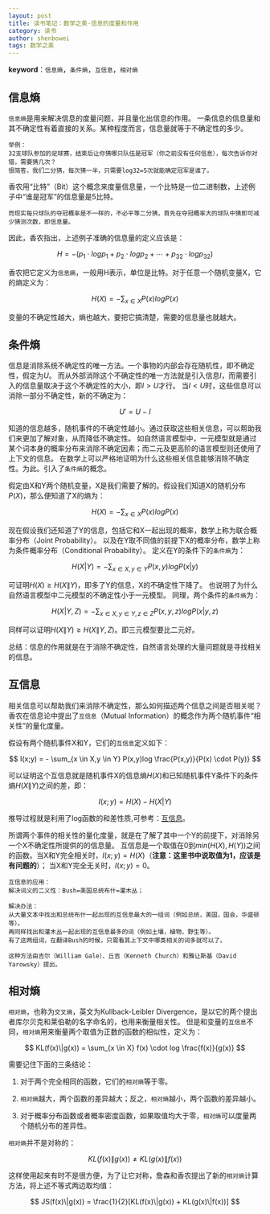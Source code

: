 ```yaml
---
layout: post
title: 读书笔记：数学之美-信息的度量和作用
category: 读书
author: shenbowei
tags: 数学之美
---
```


**keyword**：`信息熵`，`条件熵`，`互信息`，`相对熵`

## 信息熵

`信息熵`是用来解决信息的度量问题，并且量化出信息的作用。
一条信息的信息量和其不确定性有着直接的关系。某种程度而言，信息量就等于不确定性的多少。

```
举例：
32支球队参加的足球赛，结束后让你猜哪只队伍是冠军（你之前没有任何信息），每次告诉你对错，需要猜几次？
很简答，我们二分猜，每次猜一半，只需要log32=5次就能确定冠军是谁了。
```

香农用“比特”（Bit）这个概念来度量信息量，一个比特是一位二进制数，上述例子中“谁是冠军”的信息量是5比特。

```
而现实每只球队的夺冠概率是不一样的，不必平等二分猜，首先在夺冠概率大的球队中猜即可减少猜测次数，即信息量。
```

因此，香农指出，上述例子准确的信息量的定义应该是：

$$
H = -(p_1 \cdot logp_1 + p_2 \cdot logp_2 + \cdots + p_32 \cdot logp_{32})
$$

香农把它定义为`信息熵`，一般用H表示，单位是比特。对于任意一个随机变量X，它的熵定义为：

$$
H(X) = - \sum_{x \in X} P(x)logP(x)
$$

变量的不确定性越大，熵也越大，要把它搞清楚，需要的信息量也就越大。

## 条件熵

信息是消除系统不确定性的唯一方法。一个事物的内部会存在随机性，即不确定性，假定为$U$。
而从外部消除这个不确定性的唯一方法就是引入信息$I$，而需要引入的信息量取决于这个不确定性的大小，即$I>U$才行。
当$I<U$时，这些信息可以消除一部分不确定性，新的不确定为：

$$
U' = U-I
$$

知道的信息越多，随机事件的不确定性越小。通过获取这些相关信息，可以帮助我们来更加了解对象，从而降低不确定性。
如自然语言模型中，一元模型就是通过某个词本身的概率分布来消除不确定因素；而二元及更高阶的语言模型则还使用了上下文的信息。
在数学上可以严格地证明为什么这些相关信息能够消除不确定性。为此。引入了`条件熵`的概念。

假定由X和Y两个随机变量，X是我们需要了解的。假设我们知道X的随机分布$P(X)$，那么便知道了X的熵为：

$$
H(X) = - \sum_{x \in X} P(x)logP(x)
$$

现在假设我们还知道了Y的信息，包括它和X一起出现的概率，数学上称为联合概率分布（Joint Probability）。
以及在Y取不同值的前提下X的概率分布，数学上称为条件概率分布（Conditional Probability）。
定义在Y的条件下的`条件熵`为：

$$
H(X|Y) = - \sum_{x \in X,y \in Y} P(x,y)logP(x|y)
$$

可证明$H(X) \ge H(X\|Y)$，即多了Y的信息，X的不确定性下降了。
也说明了为什么自然语言模型中二元模型的不确定性小于一元模型。
同理，两个条件的`条件熵`为：

$$
H(X|Y,Z) = - \sum_{x \in X,y \in Y, z \in Z} P(x,y,z)logP(x|y,z)
$$

同样可以证明$H(X\|Y) \ge H(X\|Y,Z)$。即三元模型要比二元好。

总结：信息的作用就是在于消除不确定性，自然语言处理的大量问题就是寻找相关的信息。

## 互信息

相关信息可以帮助我们来消除不确定性，那么如何描述两个信息之间是否相关呢？
香农在信息论中提出了`互信息`（Mutual Information）的概念作为两个随机事件“相关性”的量化度量。

假设有两个随机事件X和Y，它们的`互信息`定义如下：

$$
I(x;y) = - \sum_{x \in X,y \in Y} P(x,y)log \frac{P(x,y)}{P(x) \cdot P(y)}
$$

可以证明这个互信息就是随机事件X的信息熵$H(X)$和已知随机事件Y条件下的条件熵$H(X\|Y)$之间的差，即：

$$
I(x;y) = H(X) - H(X|Y)
$$

推导过程就是利用了log函数的和差性质,可参考：[互信息](http://baike.baidu.com/item/互信息 "跳转")。

所谓两个事件的相关性的量化度量，就是在了解了其中一个Y的前提下，对消除另一个X不确定性所提供的的信息量。
互信息是一个取值在0到$min(H(X),H(Y))$之间的函数。当X和Y完全相关时，$I(x;y) = H(X)$（**注意：这里书中说取值为1，应该是有问题的**）；
当X和Y完全无关时，$I(x;y) = 0$。

```
互信息的应用：
解决词义的二义性：Bush=美国总统布什=灌木丛；

解决办法：
从大量文本中找出和总统布什一起出现的互信息最大的一组词（例如总统，美国，国会，华盛顿等）。
再同样找出和灌木丛一起出现的互信息最多的词（例如土壤，植物，野生等）。
有了这两组词，在翻译Bush的时候，只需看其上下文中哪类相关的词多就可以了。

这种方法由吉尔（William Gale）、丘吉（Kenneth Church）和雅让斯基（David Yarowsky）提出。
```

## 相对熵

`相对熵`，也称为`交叉熵`，英文为Kullback-Leibler Divergence，是以它的两个提出者库尔贝克和莱伯勒的名字命名的，也用来衡量相关性。
但是和变量的`互信息`不同，`相对熵`用来衡量两个取值为正数的函数的相似性，定义为：

$$
KL(f(x)\|g(x)) = \sum_{x \in X} f(x) \cdot log \frac{f(x)}{g(x)}
$$

需要记住下面的三条结论：

1. 对于两个完全相同的函数，它们的`相对熵`等于零。

2. `相对熵`越大，两个函数的差异越大；反之，`相对熵`越小，两个函数的差异越小。

3. 对于概率分布函数或者概率密度函数，如果取值均大于零，`相对熵`可以度量两个随机分布的差异性。

`相对熵`并不是对称的：

$$
KL(f(x)\|g(x)) \ne KL(g(x)\|f(x))
$$

这样使用起来有时不是很方便，为了让它对称，詹森和香农提出了新的`相对熵`计算方法，将上述不等式两边取均值：

$$
JS(f(x)\|g(x)) = \frac{1}{2}[KL(f(x)\|g(x)) + KL(g(x)\|f(x))]
$$

